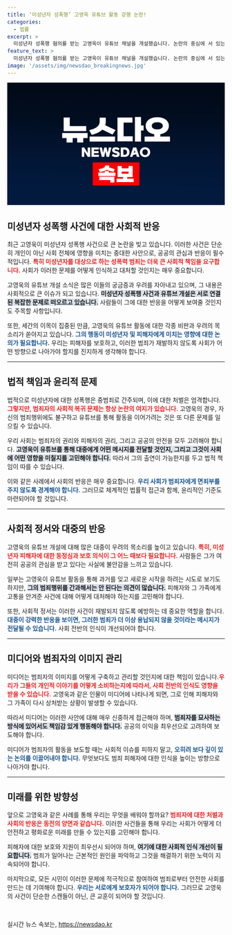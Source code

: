 ```yaml
---
title: ‘미성년자 성폭행’ 고영욱 유튜브 활동 강행 논란!
categories:
  - 법률
excerpt: >
  미성년자 성폭행 혐의를 받는 고영욱이 유튜브 채널을 개설했습니다. 논란의 중심에 서 있는 그의 선택은 과연 적절할까요? 전문가들의 다양한 시각을 들어봅니다!
feature_text: >
  미성년자 성폭행 혐의를 받는 고영욱이 유튜브 채널을 개설했습니다. 논란의 중심에 서 있는 그의 선택은 과연 적절할까요? 전문가들의 다양한 시각을 들어봅니다!
image: '/assets/img/newsdao_breakingnews.jpg'
---
```


<p><img src="/assets/img/newsdao_breakingnews.jpg" alt="implanttips 속보" /></p>

<h2 data-ke-size="size26">미성년자 성폭행 사건에 대한 사회적 반응</h2>

<p data-ke-size="size16">최근 고영욱이 미성년자 성폭행 사건으로 큰 논란을 빚고 있습니다. 이러한 사건은 단순히 개인이 아닌 사회 전체에 영향을 미치는 중대한 사안으로, 공공의 관심과 반응이 필수적입니다. <b><span style="color: #ee2323;">특히 미성년자를 대상으로 하는 성폭력 범죄는 더욱 큰 사회적 책임을 요구합니다.</span></b> 사회가 이러한 문제를 어떻게 인식하고 대처할 것인지는 매우 중요합니다.</p>

<p data-ke-size="size16">고영욱의 유튜브 개설 소식은 많은 이들의 궁금증과 우려를 자아내고 있으며, 그 내용은 사회적으로 큰 이슈가 되고 있습니다. <b><span style="background-color: #21538527;">미성년자 성폭행 사건과 유튜브 개설은 서로 연결된 복잡한 문제로 떠오르고 있습니다.</span></b> 사람들이 그에 대한 반응을 어떻게 보여줄 것인지도 주목할 사항입니다.</p>

<p data-ke-size="size16">또한, 세간의 이목이 집중된 만큼, 고영욱의 유튜브 활동에 대한 각종 비판과 우려의 목소리가 쏟아지고 있습니다. <b><span style="color: #1a5490;">그의 행동이 미성년자 및 피해자에게 미치는 영향에 대한 논의가 필요합니다.</span></b> 우리는 피해자를 보호하고, 이러한 범죄가 재발하지 않도록 사회가 어떤 방향으로 나아가야 할지를 진지하게 생각해야 합니다.</p>

<hr>

<h2 data-ke-size="size26">법적 책임과 윤리적 문제</h2>

<p data-ke-size="size16">법적으로 미성년자에 대한 성폭행은 중범죄로 간주되며, 이에 대한 처벌은 엄격합니다. <b><span style="color: #ee2323;">그렇지만, 범죄자의 사회적 복귀 문제는 항상 논란의 여지가 있습니다.</span></b> 고영욱의 경우, 자신의 범죄행위에도 불구하고 유튜브를 통해 활동을 이어가려는 것은 또 다른 문제를 일으킬 수 있습니다.</p>

<p data-ke-size="size16">우리 사회는 범죄자의 권리와 피해자의 권리, 그리고 공공의 안전을 모두 고려해야 합니다. <b><span style="background-color: #21538527;">고영욱이 유튜브를 통해 대중에게 어떤 메시지를 전달할 것인지, 그리고 그것이 사회에 어떤 영향을 미칠지를 고민해야 합니다.</span></b> 따라서 그의 출연이 가능한지를 두고 법적 책임이 따를 수 있습니다.</p>

<p data-ke-size="size16">이와 같은 사례에서 사회의 반응은 매우 중요합니다. <b><span style="color: #1a5490;">우리 사회가 범죄자에게 면죄부를 주지 않도록 경계해야 합니다.</span></b> 그러므로 체계적인 법률적 접근과 함께, 윤리적인 기준도 마련되어야 할 것입니다.</p>

<hr>

<h2 data-ke-size="size26">사회적 정서와 대중의 반응</h2>

<p data-ke-size="size16">고영욱의 유튜브 개설에 대해 많은 대중이 우려의 목소리를 높이고 있습니다. <b><span style="color: #ee2323;">특히, 미성년자 피해자에 대한 동정심과 보호 의식이 그 어느 때보다 필요합니다.</span></b> 사람들은 그가 여전히 공공의 관심을 받고 있다는 사실에 불안감을 느끼고 있습니다.</p>

<p data-ke-size="size16">일부는 고영욱이 유튜브 활동을 통해 과거를 잊고 새로운 시작을 하려는 시도로 보기도 하지만, <b><span style="background-color: #21538527;">그의 범죄행위를 간과해서는 안 된다는 의견이 많습니다.</span></b> 피해자와 그 가족에게 고통을 안겨준 사건에 대해 어떻게 대처해야 하는지를 고민해야 합니다.</p>

<p data-ke-size="size16">또한, 사회적 정서는 이러한 사건이 재발되지 않도록 예방하는 데 중요한 역할을 합니다. <b><span style="color: #1a5490;">대중이 강력한 반응을 보이면, 그러한 범죄가 더 이상 용납되지 않을 것이라는 메시지가 전달될 수 있습니다.</span></b> 사회 전반의 인식이 개선되어야 합니다.</p>

<hr>

<h2 data-ke-size="size26">미디어와 범죄자의 이미지 관리</h2>

<p data-ke-size="size16">미디어는 범죄자의 이미지를 어떻게 구축하고 관리할 것인지에 대한 책임이 있습니다.<b><span style="color: #ee2323;">우리가 그들의 개인적 이야기를 어떻게 소비하는지에 따라서, 사회 전반의 인식도 영향을 받을 수 있습니다.</span></b> 고영욱과 같은 인물이 미디어에 나타나게 되면, 그로 인해 피해자와 그 가족이 다시 상처받는 상황이 발생할 수 있습니다.</p>

<p data-ke-size="size16">따라서 미디어는 이러한 사안에 대해 매우 신중하게 접근해야 하며, <b><span style="background-color: #21538527;">범죄자를 묘사하는 방식에 있어서도 책임감 있게 행동해야 합니다.</span></b> 공공의 이익을 최우선으로 고려하여 보도해야 합니다.</p>

<p data-ke-size="size16">미디어가 범죄자의 활동을 보도할 때는 사회적 이슈를 피하지 말고, <b><span style="color: #1a5490;">오히려 보다 깊이 있는 논의를 이끌어내야 합니다.</span></b> 무엇보다도 범죄 피해자에 대한 인식을 높이는 방향으로 나아가야 합니다.</p>

<hr>

<h2 data-ke-size="size26">미래를 위한 방향성</h2>

<p data-ke-size="size16">앞으로 고영욱과 같은 사례를 통해 우리는 무엇을 배워야 할까요? <b><span style="color: #ee2323;">범죄자에 대한 처벌과 사회의 반응은 동전의 양면과 같습니다.</span></b> 이러한 사건들을 통해 우리는 사회가 어떻게 더 안전하고 평화로운 미래를 만들 수 있는지를 고민해야 합니다.</p>

<p data-ke-size="size16">피해자에 대한 보호와 지원이 최우선시 되어야 하며, <b><span style="background-color: #21538527;">여기에 대한 사회적 인식 개선이 필요합니다.</span></b> 범죄가 일어나는 근본적인 원인을 파악하고 그것을 해결하기 위한 노력이 지속되어야 합니다.</p>

<p data-ke-size="size16">마지막으로, 모든 시민이 이러한 문제에 적극적으로 참여하여 범죄로부터 안전한 사회를 만드는 데 기여해야 합니다. <b><span style="color: #1a5490;">우리는 서로에게 보호자가 되어야 합니다.</span></b> 그러므로 고영욱의 사건이 단순한 스캔들이 아닌, 큰 교훈이 되어야 할 것입니다.</p>

<p data-ke-size="size16">&nbsp;</p>
실시간 뉴스 속보는, <a href="https://newsdao.kr" rel="dofollow">https://newsdao.kr</a>


